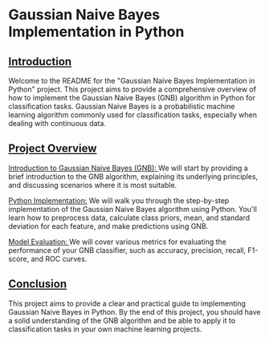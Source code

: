 # Gaussian Naive Bayes Implementation in Python

## <u>Introduction </u>

Welcome to the README for the "Gaussian Naive Bayes Implementation in Python" project. This project aims to provide a comprehensive overview of how to implement the Gaussian Naive Bayes (GNB) algorithm in Python for classification tasks. Gaussian Naive Bayes is a probabilistic machine learning algorithm commonly used for classification tasks, especially when dealing with continuous data.

## <u> Project Overview </u>
<u> Introduction to Gaussian Naive Bayes (GNB): </u> We will start by providing a brief introduction to the GNB algorithm, explaining its underlying principles, and discussing scenarios where it is most suitable.

<u>Python Implementation:</u> We will walk you through the step-by-step implementation of the Gaussian Naive Bayes algorithm using Python. You'll learn how to preprocess data, calculate class priors, mean, and standard deviation for each feature, and make predictions using GNB.

<u> Model Evaluation: </u> We will cover various metrics for evaluating the performance of your GNB classifier, such as accuracy, precision, recall, F1-score, and ROC curves.

## <u> Conclusion </u>

This project aims to provide a clear and practical guide to implementing Gaussian Naive Bayes in Python. By the end of this project, you should have a solid understanding of the GNB algorithm and be able to apply it to classification tasks in your own machine learning projects.